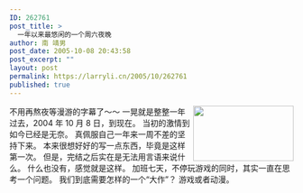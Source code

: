 ```yaml
---
ID: 262761
post_title: >
  一年以来最悠闲的一个周六夜晚
author: 南 靖男
post_date: 2005-10-08 20:43:58
post_excerpt: ""
layout: post
permalink: https://larryli.cn/2005/10/262761
published: true
---
```

<img src="http://www.sunrise-anime.jp/seed-d_news/img/news_head.jpg" align="right" height="98" width="178" />不用再熬夜等漫游的字幕了～～
一晃就是整整一年过去，2004 年 10 月 8 日，到现在。
当初的激情到如今已经是无奈。
真佩服自己一年来一周不差的坚持下来。
本来很想好好的写一点东西，毕竟是这样第一次。
但是，完结之后实在是无法用言语来说什么。
什么也没有，感觉就是这样。
加班七天，不停玩游戏的同时，其实一直在思考一个问题。
我们到底需要怎样的一个“大作”？
游戏或者动漫。